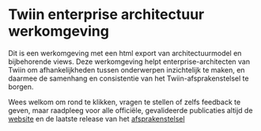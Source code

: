 # Twiin enterprise architectuur werkomgeving
Dit is een werkomgeving met een html export van architectuurmodel en bijbehorende views. Deze werkomgeving helpt enterprise-architecten van Twiin om afhankelijkheden tussen onderwerpen inzichtelijk te maken, en daarmee de samenhang en consistentie van het Twiin-afsprakenstelsel te borgen.

Wees welkom om rond te klikken, vragen te stellen of zelfs feedback te geven, maar raadpleeg voor alle officiële, gevalideerde publicaties altijd de [website](https://www.twiin.nl) en de laatste release van het [afsprakenstelsel](https://www.twiin.nl/afsprakenstelsel)
